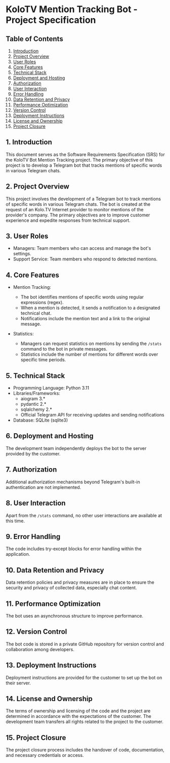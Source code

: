 # KoloTV Mention Tracking Bot - Project Specification

## Table of Contents
1. [Introduction](#1-introduction)
2. [Project Overview](#2-project-overview)
3. [User Roles](#3-user-roles)
4. [Core Features](#4-core-features)
5. [Technical Stack](#5-technical-stack)
6. [Deployment and Hosting](#6-deployment-and-hosting)
7. [Authorization](#7-authorization)
8. [User Interaction](#8-user-interaction)
9. [Error Handling](#9-error-handling)
10. [Data Retention and Privacy](#10-data-retention-and-privacy)
11. [Performance Optimization](#11-performance-optimization)
12. [Version Control](#12-version-control)
13. [Deployment Instructions](#13-deployment-instructions)
14. [License and Ownership](#14-license-and-ownership)
15. [Project Closure](#15-project-closure)

## 1. Introduction
This document serves as the Software Requirements Specification (SRS) for the KoloTV Bot Mention Tracking project. The primary objective of this project is to develop a Telegram bot that tracks mentions of specific words in various Telegram chats.

## 2. Project Overview
This project involves the development of a Telegram bot to track mentions of specific words in various Telegram chats. The bot is created at the request of an Kolo.TV Internet provider to monitor mentions of the provider's company. The primary objectives are to improve customer experience and expedite responses from technical support.

## 3. User Roles
- Managers: Team members who can access and manage the bot's settings.
- Support Service: Team members who respond to detected mentions.

## 4. Core Features
- Mention Tracking:
  - The bot identifies mentions of specific words using regular expressions (regex).
  - When a mention is detected, it sends a notification to a designated technical chat.
  - Notifications include the mention text and a link to the original message.

- Statistics:
  - Managers can request statistics on mentions by sending the `/stats` command to the bot in private messages.
  - Statistics include the number of mentions for different words over specific time periods.

## 5. Technical Stack
- Programming Language: Python 3.11
- Libraries/Frameworks:
  - aiogram 3.*
  - pydantic 2.*
  - sqlalchemy 2.*
  - Official Telegram API for receiving updates and sending notifications
- Database: SQLite (sqlite3)

## 6. Deployment and Hosting
The development team independently deploys the bot to the server provided by the customer.

## 7. Authorization
Additional authorization mechanisms beyond Telegram's built-in authentication are not implemented.

## 8. User Interaction
Apart from the `/stats` command, no other user interactions are available at this time.

## 9. Error Handling
The code includes try-except blocks for error handling within the application.

## 10. Data Retention and Privacy
Data retention policies and privacy measures are in place to ensure the security and privacy of collected data, especially chat content.

## 11. Performance Optimization
The bot uses an asynchronous structure to improve performance.

## 12. Version Control
The bot code is stored in a private GitHub repository for version control and collaboration among developers.

## 13. Deployment Instructions
Deployment instructions are provided for the customer to set up the bot on their server.

## 14. License and Ownership
The terms of ownership and licensing of the code and the project are determined in accordance with the expectations of the customer. The development team transfers all rights related to the project to the customer.

## 15. Project Closure
The project closure process includes the handover of code, documentation, and necessary credentials or access.

